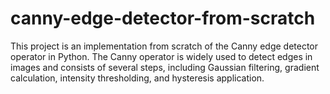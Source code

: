 # canny-edge-detector-from-scratch

This project is an implementation from scratch of the Canny edge detector operator in Python. 
The Canny operator is widely used to detect edges in images and consists of several steps, including Gaussian filtering, 
gradient calculation, intensity thresholding, and hysteresis application.

